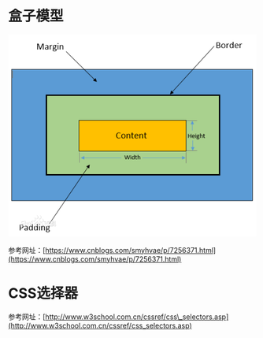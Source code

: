 # 盒子模型

![](/assets/盒子模型.png)

参考网址：[https://www.cnblogs.com/smyhvae/p/7256371.html](https://www.cnblogs.com/smyhvae/p/7256371.html)

# CSS选择器



参考网址：[http://www.w3school.com.cn/cssref/css\_selectors.asp](http://www.w3school.com.cn/cssref/css_selectors.asp)

